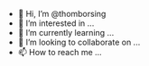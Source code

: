 - 👋 Hi, I’m @thomborsing
- 👀 I’m interested in ...
- 🌱 I’m currently learning ...
- 💞️ I’m looking to collaborate on ...
- 📫 How to reach me ...

<!---
thomborsing/thomborsing is a ✨ special ✨ repository because its `README.md` (this file) appears on your GitHub profile.
You can click the Preview link to take a look at your changes.
--->
